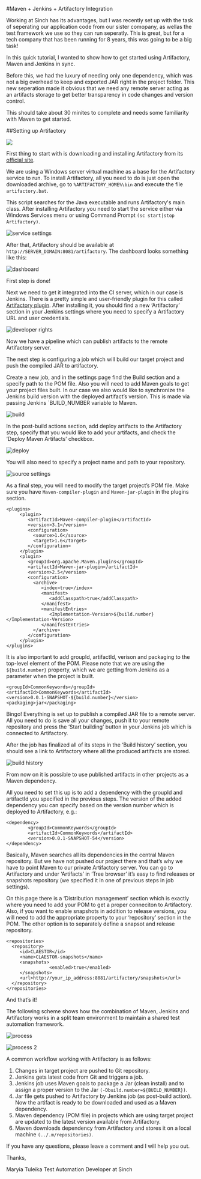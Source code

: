 #Maven + Jenkins + Artifactory Integration

Working at Sinch has its advantages, but I was recently set up with the task of seperating our application code from our sister comopany, as wellas the test framework we use so they can run seperatly. This is great, but for a tech company that has been running for 8 years, this was going to be a big task!

In this quick tutorial, I wanted to show how to get started using Artifactory, Maven and Jenkins in sync.

Before this, we had the luxury of needing only one dependency, which was not a big overhead to keep and exported JAR right in the project folder. This new seperation  made it obvious that we need any remote server acting as an artifacts storage to get better transparency in code changes and version control. 

This should take about 30 minites to complete and needs some familiarity with Maven to get started.


##Setting up Artifactory

![](images/artifactory.png)

First thing to start with is downloading and installing Artifactory from its [official site](http://www.jfrog.com/open-source/).

We are using a Windows server virtual machine as a base for the Artifactory service to run. To install Artifactory, all you need to do is just open the downloaded archive, go to  `%ARTIFACTORY_HOME%\bin` and execute the file `artifactory.bat`. 

This script searches for the Java executable and runs Artifactory's main class. After installing Artifactory you need to start the service either via Windows Services menu or using Command Prompt `(sc start|stop Artifactory)`.

![service settings](images/services.png)

After that, Artifactory should be available at `http://SERVER_DOMAIN:8081/artifactory`. The dashboard looks something like this:

![dashboard](images/dashboard.png)

First step is done! 

Next we need to get it integrated into the CI server, which in our case is Jenkins. There is a pretty simple and user-friendly plugin for this called [Artifactory plugin](https://wiki.jenkins-ci.org/display/JENKINS/Artifactory+Plugin). After installing it, you should find a new ‘Artifactory’ section in your Jenkins settings where you need to specify a Artifactory URL and user credentials.

![developer rights](images/developer-rights.png)

Now we have a pipeline which can publish artifacts to the remote Artifactory server. 

The next step is configuring a job which will build our target project and push the compiled JAR to artifactory. 

Create a new job, and in the settings page find the Build section and a specify path to the POM file. Also you will need to add Maven goals to get your project files built. In our case we also would like to synchronize the Jenkins build version with the deployed artifact’s version. This is made via passing Jenkins `BUILD_NUMBER variable to Maven. 

![build](images/build.png)

In the post-build actions section, add deploy artifacts to the Artifactory step, specify that you would like to add your artifacts, and check the ‘Deploy Maven Artifacts’ checkbox.

![deploy](images/deploy.png)

You will also need to specify a project name and path to your repository.

![source settings](images/source-settings.png)

As a final step, you will need to modify the target project’s POM file. Make sure you have `Maven-compiler-plugin` and `Maven-jar-plugin` in the plugins section.

````
<plugins>
     <plugin>
        <artifactId>Maven-compiler-plugin</artifactId>
        <version>3.1</version>
        <configuration>
          <source>1.6</source>
          <target>1.6</target>
        </configuration>
     </plugin>
     <plugin>
        <groupId>org.apache.Maven.plugins</groupId>
        <artifactId>Maven-jar-plugin</artifactId>
        <version>2.5</version>
        <configuration>
          <archive>
             <index>true</index>
             <manifest>
                <addClasspath>true</addClasspath>
             </manifest>
             <manifestEntries>
                <Implementation-Version>${build.number}</Implementation-Version>
             </manifestEntries>
          </archive>
        </configuration>
     </plugin>
</plugins>
````

It is also important to add groupId, artifactId, verison and packaging to the top-level element of the POM. Please note that we are using the `${build.number}` property, which we are getting from Jenkins as a parameter when the project is built.

```
<groupId>CommonKeywords</groupId>
<artifactId>CommonKeywords</artifactId>
<version>0.0.1-SNAPSHOT-${build.number}</version>
<packaging>jar</packaging>
```

Bingo! Everything is set up to publish a compiled JAR file to a remote server. All you need to do is save all your changes, push it to your remote repository and press the ‘Start building’ button in your Jenkins job which is connected to Artifactory. 

After the job has finalized all of its steps in the ‘Build history’ section, you should see a link to Artifactory where all the produced artifacts are stored.

![build history](images/build-history.png)

From now on it is possible to use published artifacts in other projects as a Maven dependency. 

All you need to set this up is to add a dependency with the groupId and artifactId you specified in the previous steps. The version of the added dependency you can specify based on the version number which is deployed to Artifactory, e.g.:

```
<dependency>
        <groupId>CommonKeywords</groupId>
        <artifactId>CommonKeywords</artifactId>
        <version>0.0.1-SNAPSHOT-54</version>
</dependency>
```

Basically, Maven searches all its dependencies in the central Maven repository. But we have not pushed our project there and that’s why we have to point Maven to our private Artifactory server. You can go to Artifactory and under ‘Artifacts’ in ‘Tree browser’ it’s easy to find releases or snapshots repository (we specified it in one of previous steps in job settings). 

On this page there is a ‘Distribution management’ section which is exactly where you need to add your POM to get a proper conneciton to Artifactory. Also, if you want to enable snapshots in addition to release versions, you will need to add the appropriate property to your ‘repository’ section in the POM. The other option is to separately define a snapsot and release repository.

```
<repositories>
  <repository>
     <id>CLAESTOR</id>
     <name>CLAESTOR-snapshots</name>
     <snapshots>
                <enabled>true</enabled>
     </snapshots>
     <url>http://your_ip_address:8081/artifactory/snapshots</url>
  </repository>
</repositories>
```

And that’s it!

The following scheme shows how the combination of Maven, Jenkins and Artifactory works in a split team environment to maintain a shared test automation framework. 

![process](images/process1.png) 

![process 2](images/process2.png)

A common workflow working with Artifactory is as follows:

1. Changes in target project are pushed to Git repository.
2. Jenkins gets latest code from Git and triggers a job.
3. Jenkins job uses Maven goals to package a Jar (clean install) and to assign a proper version to the Jar `(-Dbuild.number=${BUILD_NUMBER})`.
4. Jar file gets pushed to Artifactory by Jenkins job (as post-build action). Now the artifact is ready to be downloaded and used as a Maven dependency.
5. Maven dependency (POM file) in projects which are using target project are updated to the latest version available from Artifactory.
6. Maven downloads dependency from Artifactory and stores it on a local machine `(../.m/repositories)`.

If you have any questions, please leave a comment and I will help you out.

Thanks,

Maryia Tuleika
Test Automation Developer at Sinch
